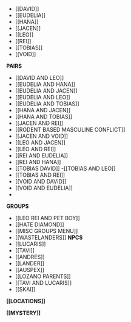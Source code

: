 - [[DAVID]]
- [[EUDELIA]]
- [[HANA]]
- [[JACEN]]
- [[LEO]]
- [[REI]]
- [[TOBIAS]]
- [[VOID]]

**PAIRS**
- [[DAVID AND LEO]]
- [[EUDELIA AND HANA]]
- [[EUDELIA AND JACEN]]
- [[EUDELIA AND LEO]]
- [[EUDELIA AND TOBIAS]]
- [[HANA AND JACEN]]
- [[HANA AND TOBIAS]]
- [[JACEN AND REI]]
- [[RODENT BASED MASCULINE CONFLICT]]
- [[JACEN AND VOID]]
- [[LEO AND JACEN]]
- [[LEO AND REI]]
- [[REI AND EUDELIA]]
- [[REI AND HANA]]
- [[TOBIAS DAVID]]
-[[TOBIAS AND LEO]]
- [[TOBIAS AND REI]]
- [[VOID AND DAVID]]
- [[VOID AND EUDELIA]]
- 


**GROUPS**
- [[LEO REI AND PET BOY]]
- [[HATE DIAMOND]]
- [[MISC GROUPS MENU]]
- [[WASTELANDERS]]
**NPCS**
- [[LUCARIS]]
- [[TAVI]]
-  [[ANDRES]]
- [[LANDER]]
- [[AUSPEX]]
- [[LOZANO PARENTS]]
- [[TAVI AND LUCARIS]]
- [[SKAI]]

**[[LOCATIONS]]**

**[[MYSTERY]]**